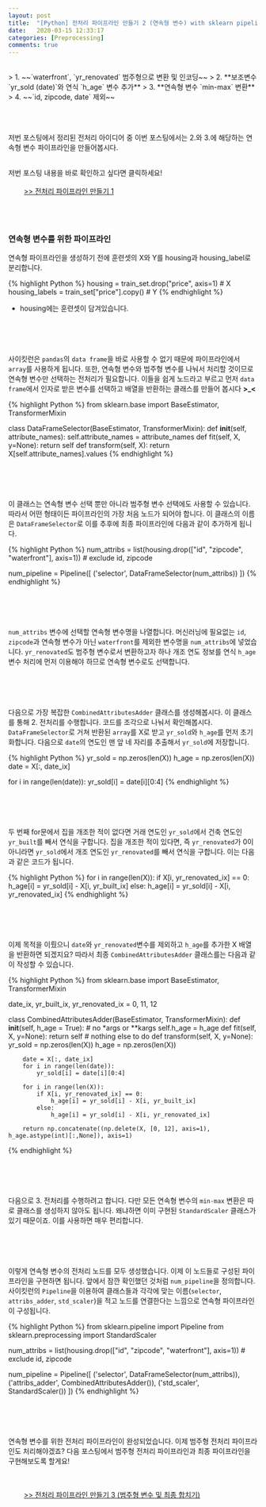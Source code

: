 ```yaml
---
layout: post
title:  "[Python] 전처리 파이프라인 만들기 2 (연속형 변수) with sklearn pipeline processing StandardScaler OneHotEncoder"
date:   2020-03-15 12:33:17
categories: [Preprocessing]
comments: true
---
```

<br>
> 1. ~~`waterfront`, `yr_renovated` 범주형으로 변환 및 인코딩~~
> 2. **보조변수 `yr_sold (date)`와 연식 `h_age` 변수 추가**
> 3. **연속형 변수 `min-max` 변환**
> 4. ~~`id, zipcode, date` 제외~~  

<br><br>

저번 포스팅에서 정리된 전처리 아이디어 중 이번 포스팅에서는 2.와 3.에 해당하는 연속형 변수 파이프라인을 만들어봅시다. 
<br><br>

저번 포스팅 내용을 바로 확인하고 싶다면 클릭하세요!  <br><br>
&nbsp;&nbsp;&nbsp;&nbsp;&nbsp;&nbsp;&nbsp; [>> 전처리 파이프라인 만들기 1][next-1]
<br><br><br><br>

### 연속형 변수를 위한 파이프라인
연속형 파이프라인을 생성하기 전에 훈련셋의 X와 Y를 housing과 housing_label로 분리합니다.

{% highlight Python %}
housing = train_set.drop("price", axis=1) # X
housing_labels = train_set["price"].copy() # Y
{% endhighlight %}

* housing에는 훈련셋이 담겨있습니다.  
<br><br><br><br>

사이킷런은 `pandas`의 `data frame`을 바로 사용할 수 없기 때문에 파이프라인에서 `array`를 사용하게 됩니다. 또한, 연속형 변수와 범주형 변수를 나눠서 처리할 것이므로 연속형 변수만 선택하는 전처리가 필요합니다. 이들을 쉽게 노드라고 부르고 먼저 `data frame`에서 인자로 받은 변수를 선택하고 배열을 반환하는 클래스를 만들어 봅시다 **>_<**

{% highlight Python %}
from sklearn.base import BaseEstimator, TransformerMixin

class DataFrameSelector(BaseEstimator, TransformerMixin):
    def __init__(self, attribute_names):
        self.attribute_names = attribute_names
    def fit(self, X, y=None):
        return self
    def transform(self, X):
        return X[self.attribute_names].values
{% endhighlight %}  
<br><br><br><br>

이 클래스는 연속형 변수 선택 뿐만 아니라 범주형 변수 선택에도 사용할 수 있습니다. 따라서 어떤 형태이든 파이프라인의 가장 처음 노드가 되어야 합니다. 이 클래스의 이름은 `DataFrameSelector`로 이를 추후에 최종 파이프라인에 다음과 같이 추가하게 됩니다.  

{% highlight Python %}
num_attribs = list(housing.drop(["id", "zipcode", "waterfront"], axis=1)) # exclude id, zipcode

num_pipeline = Pipeline([
        ('selector', DataFrameSelector(num_attribs))
    ])
{% endhighlight %}  
<br><br><br><br>

`num_attribs` 변수에 선택할 연속형 변수명을 나열합니다. 머신러닝에 필요없는 `id`, `zipcode`과 연속형 변수가 아닌 `waterfront`를 제외한 변수명을 `num_attribs`에 넣었습니다. `yr_renovated`도 범주형 변수로서 변환하고자 하나 개조 연도 정보를 연식 `h_age` 변수 처리에 먼저 이용해야 하므로 연속형 변수로도 선택합니다.  
<br><br><br><br>

다음으로 가장 복잡한 `CombinedAttributesAdder` 클래스를 생성해봅시다. 이 클래스를 통해 2. 전처리를 수행합니다. 코드를 조각으로 나눠서 확인해봅시다. `DataFrameSelector`로 거쳐 반환된 `array`를 X로 받고 `yr_sold`와 `h_age`를 먼저 초기화합니다. 다음으로 `date`의 연도인 맨 앞 네 자리를 추출해서 `yr_sold`에 저장합니다.

{% highlight Python %}
yr_sold = np.zeros(len(X))
h_age = np.zeros(len(X))
date = X[:, date_ix]

for i in range(len(date)):
    yr_sold[i] = date[i][0:4]
{% endhighlight %}  
<br><br><br><br>

두 번째 for문에서 집을 개조한 적이 없다면 거래 연도인 `yr_sold`에서 건축 연도인 `yr_built`를 빼서 연식을 구합니다. 집을 개조한 적이 있다면, 즉 `yr_renovated`가 0이 아니라면 `yr_sold`에서 개조 연도인 `yr_renovated`를 빼서 연식을 구합니다. 이는 다음과 같은 코드가 됩니다.

{% highlight Python %}
for i in range(len(X)):
    if X[i, yr_renovated_ix] == 0:
        h_age[i] = yr_sold[i] - X[i, yr_built_ix]
    else:
        h_age[i] = yr_sold[i] - X[i, yr_renovated_ix]
{% endhighlight %}  
<br><br><br><br>

이제 목적을 이뤘으니 `date`와 `yr_renovated`변수를 제외하고 `h_age`를 추가한 X 배열을 반환하면 되겠지요? 따라서 최종 `CombinedAttributesAdder` 클래스를는 다음과 같이 작성할 수 있습니다.

{% highlight Python %}
from sklearn.base import BaseEstimator, TransformerMixin

date_ix, yr_built_ix, yr_renovated_ix = 0, 11, 12

class CombinedAttributesAdder(BaseEstimator, TransformerMixin):
    def __init__(self, h_age = True): # no *args or **kargs
        self.h_age = h_age
    def fit(self, X, y=None):
        return self  # nothing else to do
    def transform(self, X, y=None):
        yr_sold = np.zeros(len(X))
        h_age = np.zeros(len(X))

        date = X[:, date_ix]
        for i in range(len(date)):
            yr_sold[i] = date[i][0:4]
        
        for i in range(len(X)):
            if X[i, yr_renovated_ix] == 0:
                h_age[i] = yr_sold[i] - X[i, yr_built_ix]
            else:
                h_age[i] = yr_sold[i] - X[i, yr_renovated_ix]
        
        return np.concatenate((np.delete(X, [0, 12], axis=1), h_age.astype(int)[:,None]), axis=1)
{% endhighlight %}  
<br><br><br><br>

다음으로 3. 전처리를 수행하려고 합니다. 다만 모든 연속형 변수의 `min-max` 변환은 따로 클래스를 생성하지 않아도 됩니다. 왜냐하면 이미 구현된 `StandardScaler` 클래스가 있기 때문이죠. 이를 사용하면 매우 편리합니다.  
<br><br><br><br>

이렇게 연속형 변수의 전처리 노드를 모두 생성했습니다. 이제 이 노드들로 구성된 파이프라인을 구현하면 됩니다. 앞에서 잠깐 확인했던 것처럼 `num_pipeline`을 정의합니다. 사이킷런의 `Pipeline`을 이용하여 클래스들과 각각에 맞는 이름(`selector`, `attribs_adder`, `std_scaler`)을 적고 노드를 연결한다는 느낌으로 연속형 파이프라인이 구성됩니다. 

{% highlight Python %}
from sklearn.pipeline import Pipeline
from sklearn.preprocessing import StandardScaler

num_attribs = list(housing.drop(["id", "zipcode", "waterfront"], axis=1)) # exclude id, zipcode

num_pipeline = Pipeline([
        ('selector', DataFrameSelector(num_attribs)),
        ('attribs_adder', CombinedAttributesAdder()),
        ('std_scaler', StandardScaler())
    ])
{% endhighlight %}  
<br><br><br><br>

연속형 변수를 위한 전처리 파이프라인이 완성되었습니다. 이제 범주형 전처리 파이프라인도 처리해야겠죠? 다음 포스팅에서 범주형 전처리 파이프라인과 최종 파이프라인을 구현해보도록 할게요!  
<br><br>

&nbsp;&nbsp;&nbsp;&nbsp;&nbsp;&nbsp;&nbsp; [>> 전처리 파이프라인 만들기 3 (범주형 변수 및 최종 합치기)][next-3]


[next-1]: https://givitallugot.github.io/articles/2020-03/Python-preprocessing-1-pipe1
[next-3]: https://givitallugot.github.io/articles/2020-03/Python-preprocessing-3-pipe3

